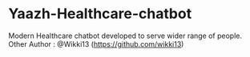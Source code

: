 # Yaazh-Healthcare-chatbot
Modern Healthcare chatbot developed to serve wider range of people.
Other Author : @Wikki13 (https://github.com/wikki13)

